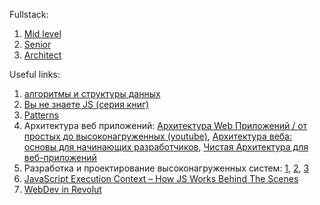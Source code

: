 Fullstack:
1. [Mid level](https://javascript.plainenglish.io/2021-js-fullstack-web-developer-roadmap-part1-d86ac51d5c39)
2. [Senior](https://javascript.plainenglish.io/2021-js-fullstack-web-developer-roadmap-part2-d3579330b0e5)
3. [Architect](https://javascript.plainenglish.io/2021-js-fullstack-web-developer-roadmap-part3-a583d4ade3df)

Useful links:
1. [алгоритмы и структуры данных](https://ru.hexlet.io/courses/js-algorithms/lessons/intro/theory_unit)
2. [Вы не знаете JS (серия книг)](https://github.com/azat-io/you-dont-know-js-ru)
3. [Patterns](https://www.patterns.dev/posts/)
4. Архитектура веб приложений: [Архитектура Web Приложений / от простых до высоконагруженных (youtube)](https://www.youtube.com/watch?v=9mZmc6a0tmM), [Архитектура веба: основы для начинающих разработчиков](https://tproger.ru/translations/web-architecture-101/), [Чистая Архитектура для веб-приложений](https://habr.com/ru/post/493430/)
5. Разработка и проектирование высоконагруженных систем: [1](https://www.youtube.com/watch?v=KmIE5K6adus&t=0s), [2](https://www.youtube.com/watch?v=sCm4qUw28y4&t=0s), [3](https://www.youtube.com/watch?v=MG8-HmgOXlk&t=0s)
6. [JavaScript Execution Context – How JS Works Behind The Scenes](https://www.freecodecamp.org/news/execution-context-how-javascript-works-behind-the-scenes)
7. [WebDev in Revolut](https://medium.com/revolut/the-fundamentals-of-web-development-at-revolut-bb5e2888e84f)
